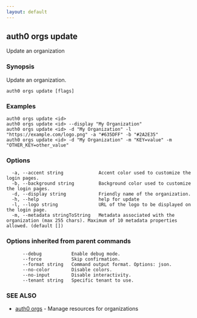 ```yaml
---
layout: default
---
```

## auth0 orgs update

Update an organization

### Synopsis

Update an organization.

```
auth0 orgs update [flags]
```

### Examples

```
auth0 orgs update <id>
auth0 orgs update <id> --display "My Organization"
auth0 orgs update <id> -d "My Organization" -l "https://example.com/logo.png" -a "#635DFF" -b "#2A2E35"
auth0 orgs update <id> -d "My Organization" -m "KEY=value" -m "OTHER_KEY=other_value"
```

### Options

```
  -a, --accent string             Accent color used to customize the login pages.
  -b, --background string         Background color used to customize the login pages.
  -d, --display string            Friendly name of the organization.
  -h, --help                      help for update
  -l, --logo string               URL of the logo to be displayed on the login page.
  -m, --metadata stringToString   Metadata associated with the organization (max 255 chars). Maximum of 10 metadata properties allowed. (default [])
```

### Options inherited from parent commands

```
      --debug           Enable debug mode.
      --force           Skip confirmation.
      --format string   Command output format. Options: json.
      --no-color        Disable colors.
      --no-input        Disable interactivity.
      --tenant string   Specific tenant to use.
```

### SEE ALSO

* [auth0 orgs](auth0_orgs.md)	 - Manage resources for organizations

